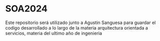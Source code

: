 # SOA2024
Este repositorio será utilizado junto a Agustin Sanguesa para guardar el codigo desarrollado a lo largo de la materia arquitectura orientada a servicios, materia del ultimo año de ingenieria
